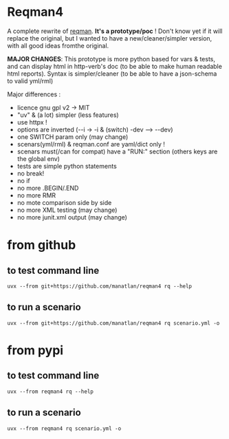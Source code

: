 # Reqman4

A complete rewrite of [reqman](https://github.com/manatlan/reqman). __It's a **prototype/poc**__ ! Don't know yet if it will replace the original, but I wanted to have a new/cleaner/simpler version, 
with all good ideas fromthe original. 

**MAJOR CHANGES**: This prototype is more python based for vars & tests, and can display html in http-verb's doc (to be able to make human readable html reports). Syntax is simpler/cleaner (to be able to have a json-schema to valid yml/rml)

Major differences :
- licence gnu gpl v2 -> MIT
- "uv" & (a lot) simpler (less features)
- use httpx !
- options are inverted (--i -> -i & (switch) -dev --> --dev)
- one SWITCH param only (may change)
- scenars(yml/rml) & reqman.conf are yaml/dict only !
- scenars must(/can for compat) have a "RUN:" section (others keys are the global env)
- tests are simple python statements
- no break!
- no if 
- no more .BEGIN/.END
- no more RMR
- no mote comparison side by side
- no more XML testing (may change)
- no more junit.xml output (may change)

# from github

## to test command line

    uvx --from git+https://github.com/manatlan/reqman4 rq --help

## to run a scenario

    uvx --from git+https://github.com/manatlan/reqman4 rq scenario.yml -o

# from pypi

## to test command line

    uvx --from reqman4 rq --help

## to run a scenario

    uvx --from reqman4 rq scenario.yml -o

